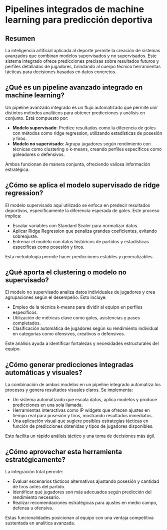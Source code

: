 # Pipelines integrados de machine learning para predicción deportiva

## Resumen

La inteligencia artificial aplicada al deporte permite la creación de sistemas avanzados que combinan modelos supervisados y no supervisados. Este sistema integrado ofrece predicciones precisas sobre resultados futuros y perfiles detallados de jugadores, brindando al cuerpo técnico herramientas tácticas para decisiones basadas en datos concretos.

## ¿Qué es un pipeline avanzado integrado en machine learning?
Un pipeline avanzado integrado es un flujo automatizado que permite unir distintos métodos analíticos para obtener predicciones y análisis en conjunto. Está compuesto por:

* **Modelo supervisado**: Predice resultados como la diferencia de goles con métodos como ridge regression, utilizando estadísticas de posesión y tiros.
* **Modelo no supervisado**: Agrupa jugadores según rendimiento con técnicas como clustering o k-means, creando perfiles específicos como goleadores o defensivos.

Ambos funcionan de manera conjunta, ofreciendo valiosa información estratégica.

## ¿Cómo se aplica el modelo supervisado de ridge regression?
El modelo supervisado aquí utilizado se enfoca en predecir resultados deportivos, específicamente la diferencia esperada de goles. Este proceso implica:

* Escalar variables con Standard Scaler para normalizar datos.
* Aplicar Ridge Regression que penaliza grandes coeficientes, evitando sobreajuste.
* Entrenar el modelo con datos históricos de partidos y estadísticas específicas como posesión y tiros.

Esta metodología permite hacer predicciones estables y generalizables.

## ¿Qué aporta el clustering o modelo no supervisado?
El modelo no supervisado analiza datos individuales de jugadores y crea agrupaciones según el desempeño. Esto incluye:

* Empleo de la técnica k-means para dividir al equipo en perfiles específicos.
* Utilización de métricas clave como goles, asistencias y pases completados.
* Clasificación automática de jugadores según su rendimiento individual en categorías como ofensivos, creativos o defensivos.

Este análisis ayuda a identificar fortalezas y necesidades estructurales del equipo.

## ¿Cómo generar predicciones integradas automáticas y visuales?
La combinación de ambos modelos en un pipeline integrado automatiza los procesos y genera resultados visuales claros. Se implementa:

* Un sistema automatizado que escala datos, aplica modelos y produce predicciones en una sola llamada.
* Herramientas interactivas como IP widgets que ofrecen ajustes en tiempo real para posesión y tiros, mostrando resultados inmediatos.
* Una aplicación visual que sugiere posibles estrategias tácticas en función de predicciones obtenidas y tipos de jugadores disponibles.

Esto facilita un rápido análisis táctico y una toma de decisiones más ágil.

## ¿Cómo aprovechar esta herramienta estratégicamente?
La integración total permite:

* Evaluar escenarios tácticos alternativos ajustando posesión y cantidad de tiros antes del partido.
* Identificar qué jugadores son más adecuados según predicción del rendimiento necesario.
* Realizar recomendaciones estratégicas para ajustes en medio campo, defensa u ofensiva.

Estas funcionalidades posicionan al equipo con una ventaja competitiva sustentada en analítica avanzada.